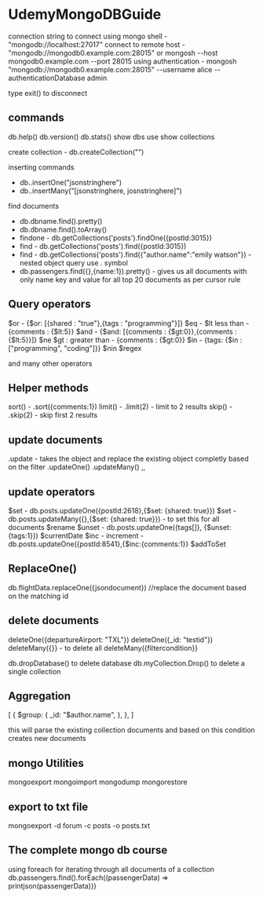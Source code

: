 # UdemyMongoDBGuide

connection string to connect using mongo shell - "mongodb://localhost:27017"
connect to remote host - "mongodb://mongodb0.example.com:28015" or mongosh --host mongodb0.example.com --port 28015
using authentication - mongosh "mongodb://mongodb0.example.com:28015" --username alice --authenticationDatabase admin

type exit() to disconnect

commands
----------
db.help()
db.version()
db.stats()
show dbs
use <dbname>
show collections

create collection - db.createCollection("<dbname>")

inserting commands
- db.<dbname>.insertOne("jsonstringhere")
- db.<dbname>.insertMany("[jsonstringhere, josnstringhere]")

find documents
- db.dbname.find().pretty()
- db.dbname.find().toArray()
- findone - db.getCollections('posts').findOne({postId:3015})
- find - db.getCollections('posts').find({postId:3015})
- find - db.getCollections('posts').find({"author.name":"emily watson"}) -nested object query use . symbol
- db.passengers.find({},{name:1}).pretty() - gives us all documents with only name key and value for all top 20 documents as per cursor rule

Query operators
--------------------
$or - {$or: [{shared : "true"},{tags : "programming"}]}
$eq - 
$lt less than - {comments : {$lt:5}}
$and - {$and: [{comments : {$gt:0}},{comments : {$lt:5}}]}
$ne
$gt : greater than - {comments : {$gt:0}}
$in - {tags: {$in : ["programming", "coding"]}}
$nin
$regex

and many other operators

Helper methods
---------------------
sort() - .sort({comments:1})
limit() - .limit(2) - limit to 2 results
skip() - .skip(2) - skip first 2 results

update documents
-----------------
.update - takes the object and replace the existing object completly based on the filter
.updateOne()
.updateMany()
<query>,<update>,<options>

update operators
----------------
$set - db.posts.updateOne({postId:2618},{$set: {shared: true}})
$set - db.posts.updateMany({},{$set: {shared: true}}) - to set this for all documents
$rename
$unset - db.posts.updateOne({tags[]}, {$unset:{tags:1}})
$currentDate
$inc - increment - db.posts.updateOne({postId:8541},{$inc:{comments:1}}
$addToSet

ReplaceOne()
------------
db.flightData.replaceOne({jsondocument}) //replace the document based on the matching id

delete documents
--------------------
deleteOne({departureAirport: "TXL"})
deleteOne({_id: "testid"})
deleteMany({}} - to delete all
deleteMany({filtercondition}}

db.dropDatabase() to delete database
db.myCollection.Drop() to delete a single collection

Aggregation
-------------
[
  {
    $group: {
      _id: "$author.name",
    },
  },
]

this will parse the existing collection documents and based on this condition creates new documents

mongo Utilities
-----------------
mongoexport
mongoimport
mongodump
mongorestore

export to txt file
-----------------------
mongoexport -d forum -c posts -o posts.txt

The complete mongo db course
------------------------------
using foreach for iterating through all documents of a collection
db.passengers.find().forEach((passengerData) => printjson(passengerData)})

